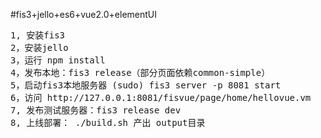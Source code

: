 #fis3+jello+es6+vue2.0+elementUI
<pre>
1, 安装fis3
2，安装jello
3，运行 npm install
4，发布本地：fis3 release（部分页面依赖common-simple）
5，启动fis3本地服务器 (sudo) fis3 server -p 8081 start
6，访问 http://127.0.0.1:8081/fisvue/page/home/hellovue.vm
7, 发布测试服务器：fis3 release dev
8, 上线部署： ./build.sh 产出 output目录

</pre>